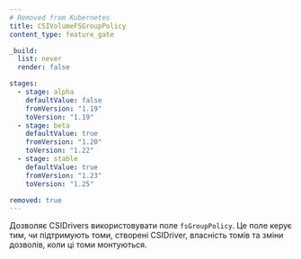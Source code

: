 ```yaml
---
# Removed from Kubernetes
title: CSIVolumeFSGroupPolicy
content_type: feature_gate

_build:
  list: never
  render: false

stages:
  - stage: alpha 
    defaultValue: false
    fromVersion: "1.19"
    toVersion: "1.19"
  - stage: beta 
    defaultValue: true
    fromVersion: "1.20"
    toVersion: "1.22"    
  - stage: stable
    defaultValue: true
    fromVersion: "1.23"
    toVersion: "1.25"

removed: true  
---
```

Дозволяє CSIDrivers використовувати поле `fsGroupPolicy`. Це поле керує тим, чи підтримують томи, створені CSIDriver, власність томів та зміни дозволів, коли ці томи монтуються.
